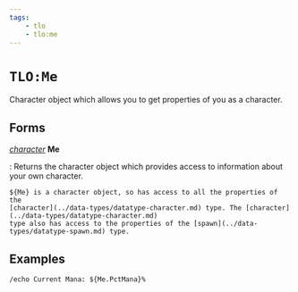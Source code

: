 ```yaml
---
tags:
    - tlo
    - tlo:me
---
```

# `TLO:Me`

Character object which allows you to get properties of you as a character.

## Forms

[_character_](../data-types/datatype-character.md) **Me**

:   Returns the character object which provides access to information about your own character.


    ${Me} is a character object, so has access to all the properties of the
    [character](../data-types/datatype-character.md) type. The [character](../data-types/datatype-character.md)
    type also has access to the properties of the [spawn](../data-types/datatype-spawn.md) type.

## Examples

```
/echo Current Mana: ${Me.PctMana}%
```
